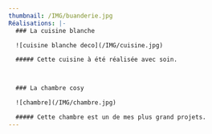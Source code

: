 ```yaml
---
thumbnail: /IMG/buanderie.jpg
Réalisations: |-
  ### La cuisine blanche

  ![cuisine blanche deco](/IMG/cuisine.jpg)

  ##### C﻿ette cuisine à été réalisée avec soin.



  ### La chambre cosy

  ![chambre](/IMG/chambre.jpg)

  ##### C﻿ette chambre est un de mes plus grand projets.
---
```


